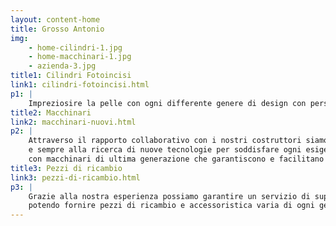 ```yaml
---
layout: content-home
title: Grosso Antonio
img:
    - home-cilindri-1.jpg
    - home-macchinari-1.jpg
    - azienda-3.jpg
title1: Cilindri Fotoincisi
link1: cilindri-fotoincisi.html
p1: |
    Impreziosire la pelle con ogni differente genere di design con personalizzazioni private e possibilità di ESCLUSIVA.
title2: Macchinari
link2: macchinari-nuovi.html
p2: |
    Attraverso il rapporto collaborativo con i nostri costruttori siamo in continua evoluzione
    e sempre alla ricerca di nuove tecnologie per soddisfare ogni esigenza e richiesta del Cliente,
    con macchinari di ultima generazione che garantiscono e facilitano un risultato migliore sul pellame.
title3: Pezzi di ricambio
link3: pezzi-di-ricambio.html
p3: |
    Grazie alla nostra esperienza possiamo garantire un servizio di supporto tecnico efficiente,
    potendo fornire pezzi di ricambio e accessoristica varia di ogni genere.
---
```

